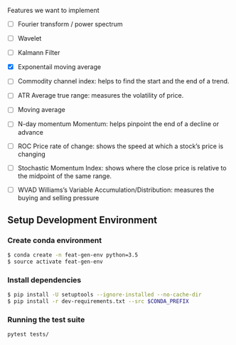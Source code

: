 
Features we want to implement 

- [ ] Fourier transform / power spectrum 
- [ ] Wavelet 
- [ ] Kalmann Filter
- [x] Exponentail moving average  
- [ ] Commodity channel index: helps to find the start and the end of a trend.
- [ ] ATR Average true range: measures the volatility of price.
- [ ] Moving average 
- [ ] N-day momentum Momentum: helps pinpoint the end of a decline or advance
- [ ] ROC Price rate of change: shows the speed at which a stock’s price is changing
- [ ] Stochastic Momentum Index: shows where the close price is relative to the midpoint of the same range.
- [ ] WVAD Williams’s Variable Accumulation/Distribution: measures the buying and selling pressure



## Setup Development Environment

### Create conda environment
```bash
$ conda create -n feat-gen-env python=3.5
$ source activate feat-gen-env
```

### Install dependencies

```bash
$ pip install -U setuptools --ignore-installed --no-cache-dir
$ pip install -r dev-requirements.txt --src $CONDA_PREFIX
```

### Running the test suite
```bash
pytest tests/
```


